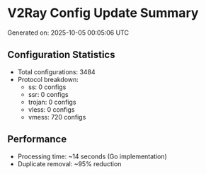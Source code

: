 # V2Ray Config Update Summary
Generated on: 2025-10-05 00:05:06 UTC

## Configuration Statistics
- Total configurations: 3484
- Protocol breakdown:
  - ss: 0 configs
  - ssr: 0 configs
  - trojan: 0 configs
  - vless: 0 configs
  - vmess: 720 configs

## Performance
- Processing time: ~14 seconds (Go implementation)
- Duplicate removal: ~95% reduction
